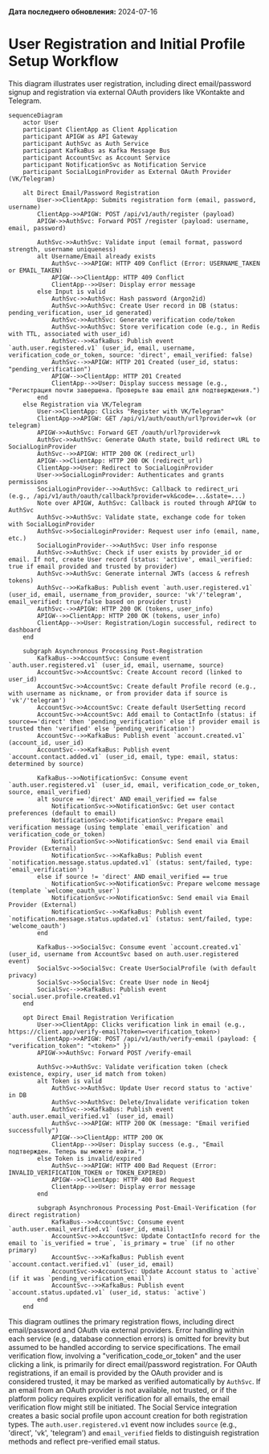 <!-- project_workflows\user_registration_flow.md -->
**Дата последнего обновления:** 2024-07-16

# User Registration and Initial Profile Setup Workflow

This diagram illustrates user registration, including direct email/password signup and registration via external OAuth providers like VKontakte and Telegram.

```mermaid
sequenceDiagram
    actor User
    participant ClientApp as Client Application
    participant APIGW as API Gateway
    participant AuthSvc as Auth Service
    participant KafkaBus as Kafka Message Bus
    participant AccountSvc as Account Service
    participant NotificationSvc as Notification Service
    participant SocialLoginProvider as External OAuth Provider (VK/Telegram)

    alt Direct Email/Password Registration
        User->>ClientApp: Submits registration form (email, password, username)
        ClientApp->>APIGW: POST /api/v1/auth/register (payload)
        APIGW->>AuthSvc: Forward POST /register (payload: username, email, password)

        AuthSvc->>AuthSvc: Validate input (email format, password strength, username uniqueness)
        alt Username/Email already exists
            AuthSvc-->>APIGW: HTTP 409 Conflict (Error: USERNAME_TAKEN or EMAIL_TAKEN)
            APIGW-->>ClientApp: HTTP 409 Conflict
            ClientApp-->>User: Display error message
        else Input is valid
            AuthSvc->>AuthSvc: Hash password (Argon2id)
            AuthSvc->>AuthSvc: Create User record in DB (status: pending_verification, user_id generated)
            AuthSvc->>AuthSvc: Generate verification code/token
            AuthSvc->>AuthSvc: Store verification code (e.g., in Redis with TTL, associated with user_id)
            AuthSvc-->>KafkaBus: Publish event `auth.user.registered.v1` (user_id, email, username, verification_code_or_token, source: 'direct', email_verified: false)
            AuthSvc-->>APIGW: HTTP 201 Created (user_id, status: "pending_verification")
            APIGW-->>ClientApp: HTTP 201 Created
            ClientApp-->>User: Display success message (e.g., "Регистрация почти завершена. Проверьте ваш email для подтверждения.")
        end
    else Registration via VK/Telegram
        User->>ClientApp: Clicks "Register with VK/Telegram"
        ClientApp->>APIGW: GET /api/v1/auth/oauth/url?provider=vk (or telegram)
        APIGW->>AuthSvc: Forward GET /oauth/url?provider=vk
        AuthSvc->>AuthSvc: Generate OAuth state, build redirect URL to SocialLoginProvider
        AuthSvc-->>APIGW: HTTP 200 OK (redirect_url)
        APIGW-->>ClientApp: HTTP 200 OK (redirect_url)
        ClientApp->>User: Redirect to SocialLoginProvider
        User->>SocialLoginProvider: Authenticates and grants permissions
        SocialLoginProvider-->>AuthSvc: Callback to redirect_uri (e.g., /api/v1/auth/oauth/callback?provider=vk&code=...&state=...)
        Note over APIGW, AuthSvc: Callback is routed through APIGW to AuthSvc
        AuthSvc->>AuthSvc: Validate state, exchange code for token with SocialLoginProvider
        AuthSvc->>SocialLoginProvider: Request user info (email, name, etc.)
        SocialLoginProvider-->>AuthSvc: User info response
        AuthSvc->>AuthSvc: Check if user exists by provider_id or email. If not, create User record (status: 'active', email_verified: true if email provided and trusted by provider)
        AuthSvc->>AuthSvc: Generate internal JWTs (access & refresh tokens)
        AuthSvc-->>KafkaBus: Publish event `auth.user.registered.v1` (user_id, email, username_from_provider, source: 'vk'/'telegram', email_verified: true/false based on provider trust)
        AuthSvc-->>APIGW: HTTP 200 OK (tokens, user_info)
        APIGW-->>ClientApp: HTTP 200 OK (tokens, user_info)
        ClientApp-->>User: Registration/Login successful, redirect to dashboard
    end

    subgraph Asynchronous Processing Post-Registration
        KafkaBus-->>AccountSvc: Consume event `auth.user.registered.v1` (user_id, email, username, source)
        AccountSvc->>AccountSvc: Create Account record (linked to user_id)
        AccountSvc->>AccountSvc: Create default Profile record (e.g., with username as nickname, or from provider data if source is 'vk'/'telegram')
        AccountSvc->>AccountSvc: Create default UserSetting record
        AccountSvc->>AccountSvc: Add email to ContactInfo (status: if source=='direct' then 'pending_verification' else if provider email is trusted then 'verified' else 'pending_verification')
        AccountSvc-->>KafkaBus: Publish event `account.created.v1` (account_id, user_id)
        AccountSvc-->>KafkaBus: Publish event `account.contact.added.v1` (user_id, email, type: email, status: determined by source)

        KafkaBus-->>NotificationSvc: Consume event `auth.user.registered.v1` (user_id, email, verification_code_or_token, source, email_verified)
        alt source == 'direct' AND email_verified == false
            NotificationSvc->>NotificationSvc: Get user contact preferences (default to email)
            NotificationSvc->>NotificationSvc: Prepare email verification message (using template `email_verification` and verification_code_or_token)
            NotificationSvc->>NotificationSvc: Send email via Email Provider (External)
            NotificationSvc-->>KafkaBus: Publish event `notification.message.status.updated.v1` (status: sent/failed, type: 'email_verification')
        else if source != 'direct' AND email_verified == true
            NotificationSvc->>NotificationSvc: Prepare welcome message (template `welcome_oauth_user`)
            NotificationSvc->>NotificationSvc: Send email via Email Provider (External)
            NotificationSvc-->>KafkaBus: Publish event `notification.message.status.updated.v1` (status: sent/failed, type: 'welcome_oauth')
        end

        KafkaBus-->>SocialSvc: Consume event `account.created.v1` (user_id, username from AccountSvc based on auth.user.registered event)
        SocialSvc->>SocialSvc: Create UserSocialProfile (with default privacy)
        SocialSvc->>SocialSvc: Create User node in Neo4j
        SocialSvc-->>KafkaBus: Publish event `social.user.profile.created.v1`
    end

    opt Direct Email Registration Verification
        User->>ClientApp: Clicks verification link in email (e.g., https://client.app/verify-email?token=<verification_token>)
        ClientApp->>APIGW: POST /api/v1/auth/verify-email (payload: { "verification_token": "<token>" })
        APIGW->>AuthSvc: Forward POST /verify-email

        AuthSvc->>AuthSvc: Validate verification token (check existence, expiry, user_id match from token)
        alt Token is valid
            AuthSvc->>AuthSvc: Update User record status to 'active' in DB
            AuthSvc->>AuthSvc: Delete/Invalidate verification token
            AuthSvc-->>KafkaBus: Publish event `auth.user.email_verified.v1` (user_id, email)
            AuthSvc-->>APIGW: HTTP 200 OK (message: "Email verified successfully")
            APIGW-->>ClientApp: HTTP 200 OK
            ClientApp-->>User: Display success (e.g., "Email подтвержден. Теперь вы можете войти.")
        else Token is invalid/expired
            AuthSvc-->>APIGW: HTTP 400 Bad Request (Error: INVALID_VERIFICATION_TOKEN or TOKEN_EXPIRED)
            APIGW-->>ClientApp: HTTP 400 Bad Request
            ClientApp-->>User: Display error message
        end

        subgraph Asynchronous Processing Post-Email-Verification (for direct registration)
            KafkaBus-->>AccountSvc: Consume event `auth.user.email_verified.v1` (user_id, email)
            AccountSvc->>AccountSvc: Update ContactInfo record for the email to `is_verified = true`, `is_primary = true` (if no other primary)
            AccountSvc-->>KafkaBus: Publish event `account.contact.verified.v1` (user_id, email)
            AccountSvc->>AccountSvc: Update Account status to `active` (if it was `pending_verification_email`)
            AccountSvc-->>KafkaBus: Publish event `account.status.updated.v1` (user_id, status: `active`)
        end
    end
```

This diagram outlines the primary registration flows, including direct email/password and OAuth via external providers. Error handling within each service (e.g., database connection errors) is omitted for brevity but assumed to be handled according to service specifications.
The email verification flow, involving a "verification_code_or_token" and the user clicking a link, is primarily for direct email/password registration. For OAuth registrations, if an email is provided by the OAuth provider and is considered trusted, it may be marked as verified automatically by `AuthSvc`. If an email from an OAuth provider is not available, not trusted, or if the platform policy requires explicit verification for all emails, the email verification flow might still be initiated.
The Social Service integration creates a basic social profile upon account creation for both registration types.
The `auth.user.registered.v1` event now includes `source` (e.g., 'direct', 'vk', 'telegram') and `email_verified` fields to distinguish registration methods and reflect pre-verified email status.
```
